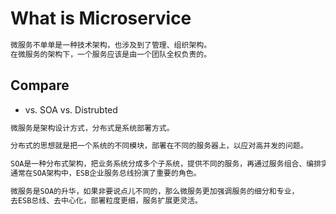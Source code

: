 # What is Microservice
```md
微服务不单单是一种技术架构，也涉及到了管理、组织架构。
在微服务的架构下，一个服务应该是由一个团队全权负责的。
```

## Compare
* vs. SOA vs. Distrubted
```md
微服务是架构设计方式，分布式是系统部署方式。

分布式的思想就是把一个系统的不同模块，部署在不同的服务器上，以应对高并发的问题。

SOA是一种分布式架构，把业务系统分成多个子系统，提供不同的服务，再通过服务组合、编排实现业务流程；
通常在SOA架构中，ESB企业服务总线扮演了重要的角色。

微服务是SOA的升华，如果非要说点儿不同的，那么微服务更加强调服务的细分和专业，
去ESB总线、去中心化，部署粒度更细，服务扩展更灵活。
```
